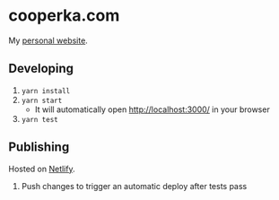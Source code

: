 # cooperka.com

My [personal website](https://cooperka.com).

## Developing

1. `yarn install`
2. `yarn start`
   - It will automatically open <http://localhost:3000/> in your browser
3. `yarn test`

## Publishing

Hosted on [Netlify](https://app.netlify.com/projects/cooperka/overview).

1. Push changes to trigger an automatic deploy after tests pass

